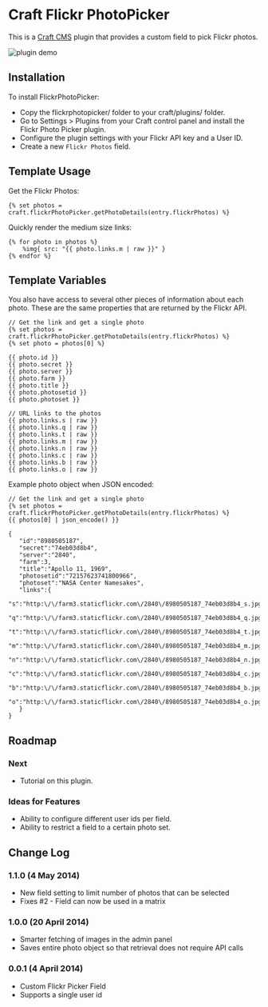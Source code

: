 # Craft Flickr PhotoPicker
This is a [Craft CMS](http://buildwithcraft.com/) plugin that provides a custom field to pick Flickr photos.

![plugin demo](https://github.com/ObiruLabs/craft-flickr-photopicker/raw/master/demo/FlickrPickerDemo.gif)

## Installation
To install FlickrPhotoPicker:

* Copy the flickrphotopicker/ folder to your craft/plugins/ folder.
* Go to Settings > Plugins from your Craft control panel and install the Flickr Photo Picker plugin.
* Configure the plugin settings with your Flickr API key and a User ID.
* Create a new ` Flickr Photos ` field.

## Template Usage
Get the Flickr Photos:

```
{% set photos = craft.flickrPhotoPicker.getPhotoDetails(entry.flickrPhotos) %}
```

Quickly render the medium size links:

```
{% for photo in photos %}
    %img{ src: "{{ photo.links.m | raw }}" }
{% endfor %}
```

## Template Variables

You also have access to several other pieces of information about each photo. These are the same properties that are returned by the Flickr API.

```
// Get the link and get a single photo
{% set photos = craft.flickrPhotoPicker.getPhotoDetails(entry.flickrPhotos) %}
{% set photo = photos[0] %}

{{ photo.id }}
{{ photo.secret }}
{{ photo.server }}
{{ photo.farm }}
{{ photo.title }}
{{ photo.photosetid }}
{{ photo.photoset }}

// URL links to the photos
{{ photo.links.s | raw }}
{{ photo.links.q | raw }}
{{ photo.links.t | raw }}
{{ photo.links.m | raw }}
{{ photo.links.n | raw }}
{{ photo.links.c | raw }}
{{ photo.links.b | raw }}
{{ photo.links.o | raw }}
```

Example photo object when JSON encoded:

```
// Get the link and get a single photo
{% set photos = craft.flickrPhotoPicker.getPhotoDetails(entry.flickrPhotos) %}
{{ photos[0] | json_encode() }}

{
   "id":"8980505187",
   "secret":"74eb03d8b4",
   "server":"2840",
   "farm":3,
   "title":"Apollo 11, 1969",
   "photosetid":"72157623741800966",
   "photoset":"NASA Center Namesakes",
   "links":{
      "s":"http:\/\/farm3.staticflickr.com\/2840\/8980505187_74eb03d8b4_s.jpg",
      "q":"http:\/\/farm3.staticflickr.com\/2840\/8980505187_74eb03d8b4_q.jpg",
      "t":"http:\/\/farm3.staticflickr.com\/2840\/8980505187_74eb03d8b4_t.jpg",
      "m":"http:\/\/farm3.staticflickr.com\/2840\/8980505187_74eb03d8b4_m.jpg",
      "n":"http:\/\/farm3.staticflickr.com\/2840\/8980505187_74eb03d8b4_n.jpg",
      "c":"http:\/\/farm3.staticflickr.com\/2840\/8980505187_74eb03d8b4_c.jpg",
      "b":"http:\/\/farm3.staticflickr.com\/2840\/8980505187_74eb03d8b4_b.jpg",
      "o":"http:\/\/farm3.staticflickr.com\/2840\/8980505187_74eb03d8b4_o.jpg"
   }
}
```

## Roadmap
### Next
* Tutorial on this plugin.

### Ideas for Features
* Ability to configure different user ids per field.
* Ability to restrict a field to a certain photo set.

## Change Log
### 1.1.0 (4 May 2014)
* New field setting to limit number of photos that can be selected
* Fixes #2 - Field can now be used in a matrix

### 1.0.0 (20 April 2014)
* Smarter fetching of images in the admin panel
* Saves entire photo object so that retrieval does not require API calls

### 0.0.1 (4 April 2014)
* Custom Flickr Picker Field
* Supports a single user id

